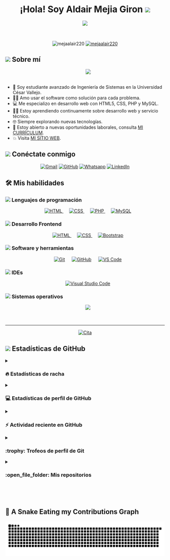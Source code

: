 <h1 align="center">¡Hola! Soy Aldair Mejia Giron <img src="https://media.giphy.com/media/hvRJCLFzcasrR4ia7z/giphy.gif" width="35"></h1>
<p align="center">
  <a href="https://github.com/DenverCoder1/readme-typing-svg"><img src="https://readme-typing-svg.herokuapp.com?font=Time+New+Roman&color=%23C8BE25&size=25&center=true&vCenter=true&width=600&height=100&lines=Ingeniero+de+Sistemas+@Independiente;Desarrollo+Web;Servicio+Técnico;Siempre+aprendiendo+nuevas+tecnologías"></a>
</p>

<br>

<p align="center"> 
  <img src="https://komarev.com/ghpvc/?username=mejaalair220&label=Vistas+de+perfil&color=0047AB&style=plastic?" alt="mejaalair220" height=25px width=160px/> 
  <a href="https://commits.top/peru.html" target="_blank">
    <img src="https://enfsgag3ayy6w9q.m.pipedream.net/&style=plastic" alt="mejaalair220" target="_blank" height=25px width=250px/> 
  </a>
</p>

## <picture><img src="https://github.com/7oSkaaa/7oSkaaa/blob/main/Images/about_me.gif?raw=true" width=50px></picture> Sobre mí

<picture> <img align="right" src="https://github.com/7oSkaaa/7oSkaaa/blob/main/Images/Right_Side.gif?raw=true" width=250px></picture>

<br><br>

- :school: Soy estudiante avanzado de Ingeniería de Sistemas en la Universidad César Vallejo.
- :technologist: Amo usar el software como solución para cada problema.
- :computer: Me especializo en desarrollo web con HTML5, CSS, PHP y MySQL.
- :student: Estoy aprendiendo continuamente sobre desarrollo web y servicio técnico.
- :nerd_face: Siempre explorando nuevas tecnologías.
- :thinking: Estoy abierto a nuevas oportunidades laborales, consulta [MI CURRÍCULUM](https://cv-aldair-mejia.my.canva.site/).
- :boom: Visita [MI SITIO WEB](https://example.com).



<p align="center">
  <!-- Si tienes perfiles de competencia, puedes añadirlos aquí. Por ahora, se omite por falta de datos específicos 
  <a href="https://github.com/mejaalair220"><img src="https://img.icons8.com/external-tal-revivo-shadow-tal-revivo/50/000000/external-github-social-media-round-tal-revivo.png" alt="GitHub"/></a>
</p>  -->

## <picture> <img src="https://github.com/7oSkaaa/7oSkaaa/blob/main/Images/Connect-with-me.gif?raw=true" width="100px"> </picture> Conéctate conmigo
<p align="center">
  <a href="mailto:mejaalair220@gmail.com"><img src="https://img.shields.io/badge/gmail-%23EA4335.svg?style=plastic&logo=gmail&logoColor=white" alt="Gmail"/></a>
  <a href="https://github.com/Aldair09"><img src="https://img.shields.io/badge/github-%23181717.svg?style=plastic&logo=github&logoColor=white" alt="GitHub"/></a>
  <a href="https://wa.me/919525157"><img src="https://img.shields.io/badge/whatsapp-%2325D366.svg?style=plastic&logo=whatsapp&logoColor=white" alt="Whatsapp"/></a>
  <a href="https://www.linkedin.com/in/aldair-mej%C3%ADa/"><img src="https://img.shields.io/badge/linkedin-%230A66C2.svg?style=plastic&logo=linkedin&logoColor=white" alt="LinkedIn"/></a>
  <!-- Añade más redes si las tienes -->
</p>

## 🛠️ Mis habilidades

### <picture> <img src="https://github.com/7oSkaaa/7oSkaaa/blob/main/Images/Programming_Languages.gif?raw=true" width=50px> </picture> Lenguajes de programación

<p align="center"> 
   
  <a href="https://www.w3.org/html/" target="_blank"> 
    <img alt="HTML" src="https://img.shields.io/badge/HTML5%20-%23E34F26.svg?style=plastic&logo=html5&logoColor=white">
  </a> 
   
  <a href="https://www.w3schools.com/css/" target="_blank">
    <img alt="CSS" src="https://img.shields.io/badge/CSS%20-%231572B6.svg?style=plastic&logo=css3&logoColor=white">
  </a> 
   
  <a href="https://www.php.net" target="_blank">
    <img alt="PHP" src="https://img.shields.io/badge/PHP-%23777BB4.svg?style=plastic&logo=php&logoColor=white">
  </a>
   
  <a href="https://www.mysql.com" target="_blank">
    <img alt="MySQL" src="https://img.shields.io/badge/MySQL-%234479A1.svg?style=plastic&logo=mysql&logoColor=white">
  </a>
</p>

### <picture> <img src="https://github.com/7oSkaaa/7oSkaaa/blob/main/Images/Front_End.gif?raw=true" width=50px> </picture> Desarrollo Frontend
<p align="center"> 
   
  <a href="https://www.w3.org/html/" target="_blank"> 
    <img alt="HTML" src="https://img.shields.io/badge/HTML5%20-%23E34F26.svg?style=plastic&logo=html5&logoColor=white">
  </a>   
   
  <a href="https://www.w3schools.com/css/" target="_blank">
    <img alt="CSS" src="https://img.shields.io/badge/CSS%20-%231572B6.svg?style=plastic&logo=css3&logoColor=white">
  </a> 
   
  <a href="https://getbootstrap.com" target="_blank">
    <img alt="Bootstrap" src="https://img.shields.io/badge/Bootstrap-%23563D7C.svg?style=plastic&logo=bootstrap&logoColor=white">
  </a>
</p>

### <picture> <img src="https://github.com/7oSkaaa/7oSkaaa/blob/main/Images/Software_Tools.gif?raw=true" width=50px> </picture> Software y herramientas

<p align="center">
   
    <a href="#"><img alt="Git" src="https://img.shields.io/badge/Git%20-%23F05033.svg?style=plastic&logo=git&logoColor=white"></a>
   
    <a href="#"><img alt="GitHub" src="https://img.shields.io/badge/github-%23181717.svg?style=plastic&logo=github&logoColor=white"></a>
   
    <a href="#"><img alt="VS Code" src="https://img.shields.io/badge/Visual%20Studio%20Code-0078d7.svg?style=plastic&logo=visual-studio-code&logoColor=white"></a>
</p>

### <picture> <img src="https://github.com/7oSkaaa/7oSkaaa/blob/main/Images/IDEs.gif?raw=true" width=50px> </picture> IDEs

<p align="center">
   
    <a href="#"><img alt="Visual Studio Code" src="https://img.shields.io/badge/Visual%20Studio%20Code-0078d7.svg?style=plastic&logo=visual-studio-code&logoColor=white"></a>
</p>

### <picture> <img src="https://github.com/7oSkaaa/7oSkaaa/blob/main/Images/OS.gif?raw=true" width=50px> </picture> Sistemas operativos

<p align="center">
   
    <a href="#"><img src="https://img.shields.io/badge/Windows-0078D6?style=plastic&logo=windows&logoColor=white"></a>
</p>

<br>

---

<p align="center">
  <a href="https://github.com/piyushsuthar/github-readme-quotes"> <img alt="Cita" src="https://quotes-github-readme.vercel.app/api?type=horizontal&theme=tokyonight&animation=grow_out_in&category=programming"></a>
</p>

## <picture> <img src="https://github.com/7oSkaaa/7oSkaaa/blob/main/Images/Statistics.gif?raw=true" width=50px> </picture> Estadísticas de GitHub

<details><summary><h3> 🔥 Estadísticas de racha</h3></summary>

----	

<p align="center"><img src="https://github-readme-streak-stats.herokuapp.com/?user=mejaalair220&theme=tokyonight_duo" alt="mejaalair220" /></p>

</details>

<details><summary><h3>💻 Estadísticas de perfil de GitHub</h3></summary>

----	

<p align="center">
    <a href="https://github.com/anuraghazra/github-readme-stats">
      <img alt="Estadísticas de mejaalair220" src="https://github-readme-stats.vercel.app/api?username=mejaalair220&show_icons=true&count_private=true&locale=es&theme=tokyonight&layout=compact" height="230px"/></a>
    <img src="https://github-readme-stats.vercel.app/api/top-langs?username=mejaalair220&langs_count=10&show_icons=true&locale=es&theme=tokyonight" alt="mejaalair220" height="230px"/>
<br/>

  <b>Nota:</b> Los lenguajes principales son solo una métrica de los lenguajes de mi código público y no reflejan experiencia o nivel de habilidad.
  </p>
</details>

<details><summary><h3>⚡ Actividad reciente en GitHub</h3></summary>

----	

[![Gráfico de actividad de mejaalair220](https://github-readme-activity-graph.cyclic.app/graph?username=mejaalair220&theme=github)](https://github.com/mejaalair220/github-readme-activity-graph)

</details>

<details><summary><h3> :trophy: Trofeos de perfil de Git</h3></summary>

----	

<p align="center"> <a href="https://github.com/ryo-ma/github-profile-trophy"><img src="https://github-profile-trophy.vercel.app/?username=mejaalair220&layout=compact&theme=tokyonight&column=4&margin-w=15&margin-h=15" alt="mejaalair220" /></a> </p>

</details>

<details><summary><h3> :open_file_folder: Mis repositorios</h3></summary>

----	

<div>
  <p align="center">
  <!-- Añade los enlaces a tus repositorios cuando los tengas -->
  <a href="https://github.com/mejaalair220/Portafolio-Personal">
      <img src="https://github-readme-stats.vercel.app/api/pin/?username=mejaalair220&repo=Portafolio-Personal&theme=tokyonight" alt="GitHub Stats" />
    </a>
  </p>
</div>
</details>

<br><br>

## 🐍 A Snake Eating my Contributions Graph
	
<p align = "center">
	<img src = "https://github.com/7oSkaaa/7oSkaaa/blob/output/github-contribution-grid-snake.svg?" alt = "Snake Game"/>
</p>
